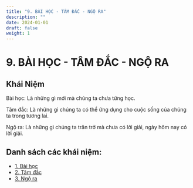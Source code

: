 ```yaml
---
title: "9. BÀI HỌC - TÂM ĐẮC - NGỘ RA"
description: ""
date: 2024-01-01
draft: false
weight: 1
---
```


# 9. BÀI HỌC - TÂM ĐẮC - NGỘ RA

## Khái Niệm

Bài học: Là những gì mới mà chúng ta chưa từng học.

Tâm đắc: Là những gì chúng ta có thể ứng dụng cho cuộc sống của chúng ta trong tương lai.

Ngộ ra: Là những gì chúng ta trăn trở mà chưa có lời giải, ngày hôm nay có lời giải.

## Danh sách các khái niệm:

- [1. Bài học](bai-hoc)
- [2. Tâm đắc](tam-dac)
- [3. Ngộ ra](ngo-ra)
